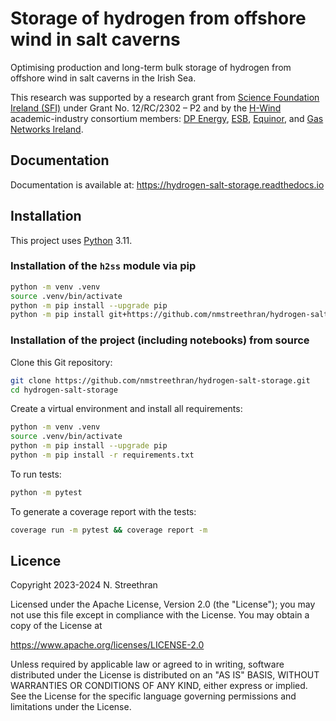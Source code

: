 # Storage of hydrogen from offshore wind in salt caverns

Optimising production and long-term bulk storage of hydrogen from offshore wind in salt caverns in the Irish Sea.

This research was supported by a research grant from [Science Foundation Ireland (SFI)](http://www.sfi.ie/) under Grant No. 12/RC/2302 – P2 and by the [H-Wind](https://www.marei.ie/project/h-wind) academic-industry consortium members: [DP Energy](https://dpenergy.com/), [ESB](https://esb.ie/), [Equinor](https://www.equinor.com/), and [Gas Networks Ireland](https://www.gasnetworks.ie/).

## Documentation

Documentation is available at: <https://hydrogen-salt-storage.readthedocs.io>

## Installation

This project uses [Python](https://www.python.org/) 3.11.

### Installation of the `h2ss` module via pip

```sh
python -m venv .venv
source .venv/bin/activate
python -m pip install --upgrade pip
python -m pip install git+https://github.com/nmstreethran/hydrogen-salt-storage
```

### Installation of the project (including notebooks) from source

Clone this Git repository:

```sh
git clone https://github.com/nmstreethran/hydrogen-salt-storage.git
cd hydrogen-salt-storage
```

Create a virtual environment and install all requirements:

```sh
python -m venv .venv
source .venv/bin/activate
python -m pip install --upgrade pip
python -m pip install -r requirements.txt
```

To run tests:

```sh
python -m pytest
```

To generate a coverage report with the tests:

```sh
coverage run -m pytest && coverage report -m
```

## Licence

Copyright 2023-2024 N. Streethran

Licensed under the Apache License, Version 2.0 (the "License"); you may not use this file except in compliance with the License. You may obtain a copy of the License at

<https://www.apache.org/licenses/LICENSE-2.0>

Unless required by applicable law or agreed to in writing, software distributed under the License is distributed on an "AS IS" BASIS, WITHOUT WARRANTIES OR CONDITIONS OF ANY KIND, either express or implied. See the License for the specific language governing permissions and limitations under the License.
